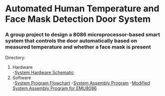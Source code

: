 # Automated Human Temperature and Face Mask Detection Door System
### A group project to design a 8086 microprocessor-based smart system that controls the door automatically based on measured temperature and whether a face mask is present

Directory:
1. Hardware  
   -[System Hardware Schematic](https://github.com/Val-Matrix/Smart-Door-Control-System/blob/main/uP%20Project%20Hardware%20Schematic.pdf)
2. Software  
   -[System Program Flowchart](https://github.com/Val-Matrix/Smart-Door-Control-System/blob/main/uP%20Project%20Program%20Flowchart.png)
   -[System Assembly Program](https://github.com/Val-Matrix/Smart-Door-Control-System/blob/main/uP%20Project.asm)
   -[Modified System Assembly Program for EMU8086](https://github.com/Val-Matrix/Smart-Door-Control-System/blob/main/uP%20Project%20(EMU8086).asm)
